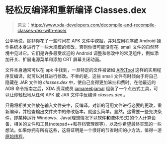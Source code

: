 # 轻松反编译和重新编译 Classes.dex

> 原文：<https://www.xda-developers.com/decompile-and-recompile-classes-dex-with-ease/>

公平地说，除非你花了一些时间在 APK 文件中挖掘，并对应用程序或 Android 操作系统本身进行了一些大规模的修改，否则你很可能没有在. smali 文件的自然环境中见过它。它们是许多最受欢迎的 Android 调整和修改中的常见组件，例如添加开关、扩展电源菜单和添加 CRT 屏幕关闭动画。

文件本身通常可以在 apk 中找到，一旦特定的文件被诸如 [APKTool](http://www.xda-developers.com/android/apktool-to-receive-updates-once-again/) 这样的实用程序反编译，就可以对其进行修改。不幸的是，这些 smali 文件有时倾向于将自己隐藏在 JAR 文件的 *classes.dex* 中，使自己变得更加笨拙和费时。在他最近的 ADB 命令指南之后，XDA 资深成员 [iamareebjamal](http://forum.xda-developers.com/member.php?u=4782403) 组装了一个点击式工具，可以让你轻松地从任何 APK 或 JAR 文件中反编译 *classes.dex* 。

只需将相关文件放在输入文件夹中，反编译，对新的可用文件进行必要的更改，重新编译，并检查输出文件夹中的修改版本。就这么简单。显然，这需要一些先决条件，即某种运行 Windows、Java(理想情况下以软件**和**液体形式)的个人计算设备，相关的文件和工具(notepad++和存档管理器等)，以及你希望最终实现的一些想法。如果你拥有所有这些，这将证明是一个很好的节省时间的小方法，值得一游[原始线程](http://forum.xda-developers.com/showthread.php?p=40451202)。